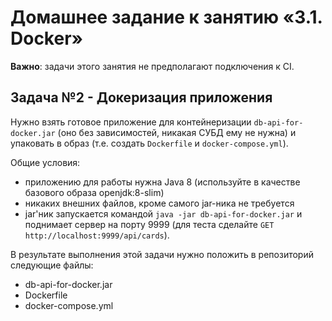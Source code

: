 # Домашнее задание к занятию «3.1. Docker»
**Важно**: задачи этого занятия не предполагают подключения к CI.
## Задача №2 - Докеризация приложения

Нужно взять готовое приложение для контейнеризации `db-api-for-docker.jar` (оно без зависимостей, никакая СУБД ему не нужна) и упаковать в образ (т.е. создать `Dockerfile` и `docker-compose.yml`).

Общие условия:
* приложению для работы нужна Java 8 (используйте в качестве базового образа openjdk:8-slim)
* никаких внешних файлов, кроме самого jar-ника не требуется
* jar'ник запускается командой `java -jar db-api-for-docker.jar` и поднимает сервер на порту 9999 (для теста сделайте `GET http://localhost:9999/api/cards`).

В результате выполнения этой задачи нужно положить в репозиторий следующие файлы:
* db-api-for-docker.jar
* Dockerfile
* docker-compose.yml
